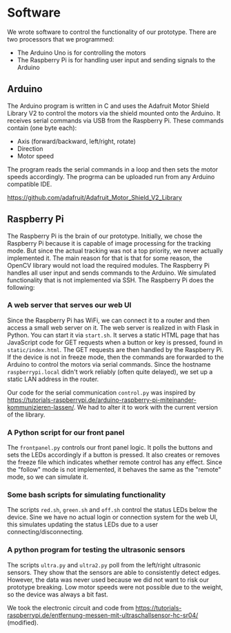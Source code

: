 # Software

We wrote software to control the functionality of our prototype. There are two processors that we programmed:

* The Arduino Uno is for controlling the motors
* The Raspberry Pi is for handling user input and sending signals to the Arduino

## Arduino

The Arduino program is written in C and uses the Adafruit Motor Shield Library V2 to control the motors via the shield mounted onto the Arduino. It receives serial commands via USB from the Raspberry Pi. These commands contain (one byte each):

* Axis (forward/backward, left/right, rotate)
* Direction
* Motor speed

The program reads the serial commands in a loop and then sets the motor speeds accordingly. The progrma can be uploaded run from any Arduino compatible IDE.

https://github.com/adafruit/Adafruit_Motor_Shield_V2_Library

## Raspberry Pi

The Raspberry Pi is the brain of our prototype. Initially, we chose the Raspberry Pi because it is capable of image processing for the tracking mode. But since the actual tracking was not a top priority, we never actually implemented it. The main reason for that is that for some reason, the OpenCV library would not load the required modules. The Raspberry Pi handles all user input and sends commands to the Arduino. We simulated functionality that is not implemented via SSH. The Raspberry Pi does the following:

### A web server that serves our web UI

Since the Raspberry Pi has WiFi, we can connect it to a router and then access a small web server on it. The web server is realized in with Flask in Python. You can start it via ``start.sh``. It serves a static HTML page that has JavaScript code for GET requests when a button or key is pressed, found in ``static/index.html``. The GET requests are then handled by the Raspberry Pi. If the device is not in freeze mode, then the commands are forwarded to the Arduino to control the motors via serial commands. Since the hostname ``raspberrypi.local`` didn't work reliably (often quite delayed), we set up a static LAN address in the router.

Our code for the serial communication ``control.py`` was inspired by https://tutorials-raspberrypi.de/arduino-raspberry-pi-miteinander-kommunizieren-lassen/. We had to alter it to work with the current version of the library. 

### A Python script for our front panel

The ``frontpanel.py`` controls our front panel logic. It polls the buttons and sets the LEDs accordingly if a button is pressed. It also creates or removes the freeze file which indicates whether remote control has any effect. Since the "follow" mode is not implemented, it behaves the same as the "remote" mode, so we can simulate it.

### Some bash scripts for simulating functionality

The scripts ``red.sh``, ``green.sh`` and ``off.sh`` control the status LEDs below the device. Sine we have no actual login or connection system for the web UI, this simulates updating the status LEDs due to a user connecting/disconnecting.

### A python program for testing the ultrasonic sensors

The scripts ``ultra.py`` and ``ultra2.py`` poll from the left/right ultrasonic sensors. They show that the sensors are able to consistently detect edges. However, the data was never used because we did not want to risk our prototype breaking. Low motor speeds were not possible due to the weight, so the device was always a bit fast.

We took the electronic circuit and code from https://tutorials-raspberrypi.de/entfernung-messen-mit-ultraschallsensor-hc-sr04/ (modified).
